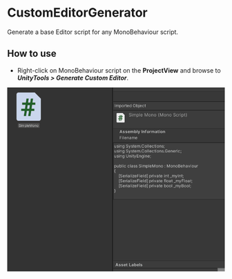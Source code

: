 # CustomEditorGenerator

Generate a base Editor script for any MonoBehaviour script.

## How to use

- Right-click on MonoBehaviour script on the **ProjectView** and browse to ***UnityTools > Generate Custom Editor***.

![](img/CustomEditorGeneratorPreview.gif)
